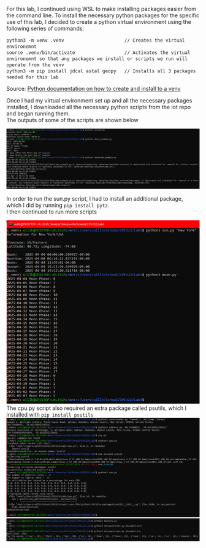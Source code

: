 For this lab, I continued using WSL to make installing packages easier from the command line.
To install the necessary python packages for the specific use of this lab, I decided to create a python virtual environment using the following series of commands:

```
python3 -m venv .venv                      // Creates the virtual environemnt
source .venv/bin/activate                  // Activates the virtual environemnt so that any packages we install or scripts we run will operate from the venv
python3 -m pip install jdcal astal geopy   // Installs all 3 packages needed for this lab      
```
Source: [Python documentation on how to create and install to a venv](https://packaging.python.org/en/latest/guides/installing-using-pip-and-virtual-environments/)

Once I had my virtual environment set up and all the necessary packages installed, I downloaded all the necessary python scripts from the iot repo and began running them.  
The outputs of some of the scripts are shown below

![First few scripts](Screenshot1.PNG)

In order to run the sun.py script, I had to install an additional package, which I did by running `pip install pytz`.  
I then continued to run more scripts

![Next few scripts](Screenshot2.PNG)  
The cpu.py script also required an extra package called psutils, which I installed with `pip install psutils`
![Next few scripts](Screenshot3.PNG)
![Next few scripts](Screenshot4.PNG)
